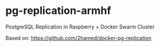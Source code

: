 # pg-replication-armhf
PostgreSQL Replication in Raspberry + Docker Swarm Cluster

Based on: https://github.com/2hamed/docker-pg-replication